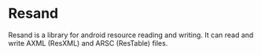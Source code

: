 # Resand

Resand is a library for android resource reading and writing. It can read and
write AXML (ResXML) and ARSC (ResTable) files.
